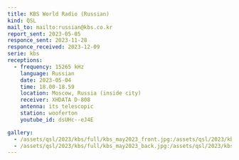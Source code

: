 ```yaml
---
title: KBS World Radio (Russian)
kind: QSL
mail_to: mailto:russian@kbs.co.kr
report_sent: 2023-05-05
responce_sent: 2023-11-28
responce_received: 2023-12-09
serie: kbs
receptions:
  - frequency: 15265 kHz
    language: Russian
    date: 2023-05-04
    time: 18.00-18.59
    location: Moscow, Russia (inside city)
    receiver: XHDATA D-808
    antenna: its telescopic
    station: wooferton
    youtube_id: dsUHc--eJ4E

gallery:
  - /assets/qsl/2023/kbs/full/kbs_may2023_front.jpg:/assets/qsl/2023/kbs/small/kbs_may2023_front.jpg
  - /assets/qsl/2023/kbs/full/kbs_may2023_back.jpg:/assets/qsl/2023/kbs/small/kbs_may2023_back.jpg
---
```

